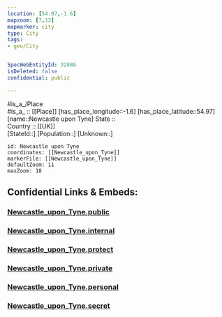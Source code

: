```yaml
---
location: [54.97,-1.6] 
mapzoom: [7,12] 
mapmarker: city 
type: City
tags:
- geo/City


SpocWebEntityId: 32886
isDeleted: false
confidential: public

---
```

#is_a_/Place  
#is_a_ :: [[Place]] 
[has_place_longitude::-1.6] 
[has_place_latitude::54.97] 
[name::Newcastle upon Tyne] 
State ::  
Country :: [[UK]]  
[StateId::] 
[Population::] 
[Unknown::] 


```leaflet
id: Newcastle upon Tyne
coordinates: [[Newcastle_upon_Tyne]] 
markerFile: [[Newcastle_upon_Tyne]] 
defaultZoom: 11 
maxZoom: 18
```


## Confidential Links & Embeds: 

### [Newcastle_upon_Tyne.public](/_public/\Earth\Continent\Europe\Europe~North\UK\England\Regions~England\North_East_England\Newcastle_upon_Tyne\cities~Newcastle_upon_TyneNewcastle_upon_Tyne.public.md) 

### [Newcastle_upon_Tyne.internal](/_internal/\Earth\Continent\Europe\Europe~North\UK\England\Regions~England\North_East_England\Newcastle_upon_Tyne\cities~Newcastle_upon_TyneNewcastle_upon_Tyne.internal.md) 

### [Newcastle_upon_Tyne.protect](/_protect/\Earth\Continent\Europe\Europe~North\UK\England\Regions~England\North_East_England\Newcastle_upon_Tyne\cities~Newcastle_upon_TyneNewcastle_upon_Tyne.protect.md) 

### [Newcastle_upon_Tyne.private](/_private/\Earth\Continent\Europe\Europe~North\UK\England\Regions~England\North_East_England\Newcastle_upon_Tyne\cities~Newcastle_upon_TyneNewcastle_upon_Tyne.private.md) 

### [Newcastle_upon_Tyne.personal](/_personal/\Earth\Continent\Europe\Europe~North\UK\England\Regions~England\North_East_England\Newcastle_upon_Tyne\cities~Newcastle_upon_TyneNewcastle_upon_Tyne.personal.md) 

### [Newcastle_upon_Tyne.secret](/_secret/\Earth\Continent\Europe\Europe~North\UK\England\Regions~England\North_East_England\Newcastle_upon_Tyne\cities~Newcastle_upon_TyneNewcastle_upon_Tyne.secret.md)

